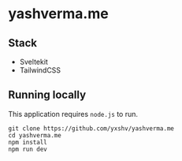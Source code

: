 # yashverma.me

## Stack

- Sveltekit
- TailwindCSS

## Running locally

This application requires `node.js` to run.

```
git clone https://github.com/yxshv/yashverma.me
cd yashverma.me
npm install
npm run dev
```